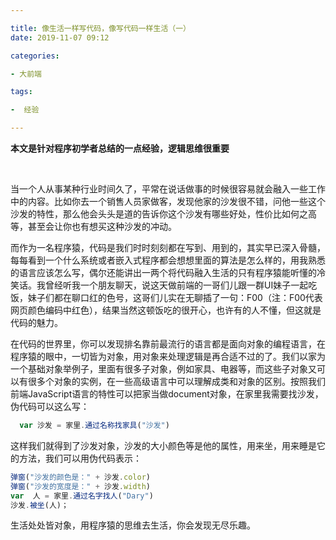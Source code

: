 ```yaml
---

title: 像生活一样写代码，像写代码一样生活（一）
date: 2019-11-07 09:12

categories:

- 大前端

tags:

-  经验

---
```




**本文是针对程序初学者总结的一点经验，逻辑思维很重要**

<br>

当一个人从事某种行业时间久了，平常在说话做事的时候很容易就会融入一些工作中的内容。比如你去一个销售人员家做客，发现他家的沙发很不错，问他一些这个沙发的特性，那么他会头头是道的告诉你这个沙发有哪些好处，性价比如何之高等，甚至会让你也有想买这种沙发的冲动。

而作为一名程序猿，代码是我们时时刻刻都在写到、用到的，其实早已深入骨髓，每每看到一个什么系统或者嵌入式程序都会想想里面的算法是怎么样的，用我熟悉的语言应该怎么写，偶尔还能讲出一两个将代码融入生活的只有程序猿能听懂的冷笑话。我曾经听我一个朋友聊天，说这天做前端的一哥们儿跟一群UI妹子一起吃饭，妹子们都在聊口红的色号，这哥们儿实在无聊插了一句：F00（注：F00代表网页颜色编码中红色），结果当然这顿饭吃的很开心，也许有的人不懂，但这就是代码的魅力。

在代码的世界里，你可以发现排名靠前最流行的语言都是面向对象的编程语言，在程序猿的眼中，一切皆为对象，用对象来处理逻辑是再合适不过的了。我们以家为一个基础对象举例子，里面有很多子对象，例如家具、电器等，而这些子对象又可以有很多个对象的实例，在一些高级语言中可以理解成类和对象的区别。按照我们前端JavaScript语言的特性可以把家当做document对象，在家里我需要找沙发，伪代码可以这么写：

```javascript
  var 沙发 = 家里.通过名称找家具("沙发")
```
这样我们就得到了沙发对象，沙发的大小颜色等是他的属性，用来坐，用来睡是它的方法，我们可以用伪代码表示：

```javascript
弹窗("沙发的颜色是：" + 沙发.color)
弹窗("沙发的宽度是：" + 沙发.width)
var  人 = 家里.通过名字找人("Dary")
沙发.被坐(人)；
```

生活处处皆对象，用程序猿的思维去生活，你会发现无尽乐趣。

